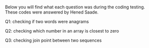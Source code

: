 Below you will find what each question was during the coding testing. These codes were answered by Hened Saade. 

Q1: checking if two words were anagrams

Q2: checking which number in an array is closest to zero

Q3: checking join point between two sequences

